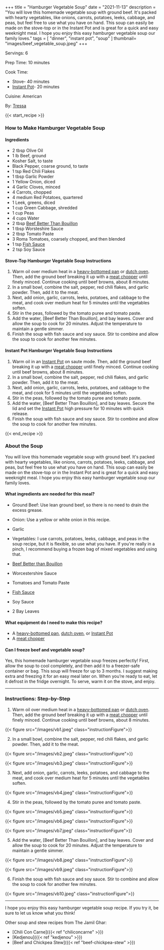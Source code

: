 +++
title = "Hamburger Vegetable Soup"
date = "2021-11-13"
description = "You will love this homemade vegetable soup with ground beef. It's packed with hearty vegetables, like onions, carrots, potatoes, leeks, cabbage, and peas, but feel free to use what you have on hand. This soup can easily be made on the stove-top or in the Instant Pot and is great for a quick and easy weeknight meal. I hope you enjoy this easy hamburger vegetable soup our family loves."
tags = [
    "dinner",
    "instant pot",
    "soup" 
]
thumbnail= "images/beef_vegetable_soup.jpeg"
+++

Servings: 6 <!--more-->

Prep Time: 10 minutes 

Cook Time:
* Stove- 40 minutes 
* [Instant Pot](https://amzn.to/3oosTap)- 20 minutes

Cuisine: American 

By: [Tressa](https://www.jamilghar.com/about/)

{{< start_recipe >}}

### How to Make Hamburger Vegetable Soup 

#### Ingredients 

* 2 tbsp Olive Oil 
* 1 lb Beef, ground 
* Kosher Salt, to taste 
* Black Pepper, coarse ground, to taste 
* 1 tsp Red Chili Flakes 
* 1 tbsp Garlic Powder 
* 1 Yellow Onion, diced 
* 4 Garlic Cloves, minced 
* 4 Carrots, chopped 
* 4 medium Red Potatoes, quartered 
* 1 Leek, greens, diced 
* 1 cup Green Cabbage, shredded 
* 1 cup Peas 
* 4 cups Water 
* 2 tbsp [Beef Better Than Bouillon](https://amzn.to/3Hbz6z0) 
* 1 tbsp Worsteshire Sauce 
* 2 tbsp Tomato Paste 
* 3 Roma Tomatoes, coarsely chopped, and then blended 
* 1 tsp [Fish Sauce](https://amzn.to/3opawlw)
* 2 tsp Soy Sauce 
  
#### Stove-Top Hamburger Vegetable Soup Instructions 

1. Warm oil over medium heat in a [heavy-bottomed pan](https://amzn.to/3HirFG8) or [dutch oven](https://amzn.to/3ol6U4e). Then, add the ground beef breaking it up with a [meat chopper](https://amzn.to/3HcA1zb) until finely minced. Continue cooking until beef browns, about 8 minutes.
2. In a small bowl, combine the salt, pepper, red chili flakes, and garlic powder. Then, add it to the meat. 
3. Next, add onion, garlic, carrots, leeks, potatoes, and cabbage to the meat, and cook over medium heat for 5 minutes until the vegetables soften. 
4. Stir in the peas, followed by the tomato puree and tomato paste. 
5. Add the water, [Beef Better Than Bouillon], and bay leaves. Cover and allow the soup to cook for 20 minutes. Adjust the temperature to maintain a gentle simmer. 
6. Finish the soup with fish sauce and soy sauce. Stir to combine and allow the soup to cook for another few minutes.

#### Instant Pot Hamburger Vegetable Soup Instructions 

1. Warm oil in an [Instant Pot](https://amzn.to/3oosTap) on saute mode. Then, add the ground beef breaking it up with a [meat chopper](https://amzn.to/3HcA1zb) until finely minced. Continue cooking until beef browns, about 8 minutes.
2. In a small bowl, combine the salt, pepper, red chili flakes, and garlic powder. Then, add it to the meat. 
3. Next, add onion, garlic, carrots, leeks, potatoes, and cabbage to the meat, and cook for 5 minutes until the vegetables soften. 
4. Stir in the peas, followed by the tomato puree and tomato paste. 
5. Add the water, [Beef Better Than Bouillon], and bay leaves. Secure the lid and set the [Instant Pot](https://amzn.to/3oosTap) high pressure for 10 minutes with quick release. 
6. Finish the soup with fish sauce and soy sauce. Stir to combine and allow the soup to cook for another few minutes.

{{< end_recipe >}}

### About the Soup 

You will love this homemade vegetable soup with ground beef. It's packed with hearty vegetables, like onions, carrots, potatoes, leeks, cabbage, and peas, but feel free to use what you have on hand. This soup can easily be made on the stove-top or in the Instant Pot and is great for a quick and easy weeknight meal. I hope you enjoy this easy hamburger vegetable soup our family loves.

#### What ingredients are needed for this meal?

* Ground Beef: Use lean ground beef, so there is no need to drain the excess grease.

* Onion: Use a yellow or white onion in this recipe. 

* Garlic 

* Vegetables: I use carrots, potatoes, leeks, cabbage, and peas in the soup recipe, but it is flexible, so use what you have. If you're really in a pinch, I recommend buying a frozen bag of mixed vegetables and using that. 

* [Beef Better than Bouillon](https://amzn.to/3Hbz6z0) 

* Worcestershire Sauce

* Tomatoes and Tomato Paste 

* [Fish Sauce](https://amzn.to/3opawlw)

* Soy Sauce 

* 2 Bay Leaves 

#### What equipment do I need to make this recipe?

* A [heavy-bottomed pan](https://amzn.to/3HirFG8), [dutch oven](https://amzn.to/3ol6U4e), or [Instant Pot](https://amzn.to/3oosTap)
* A [meat chopper](https://amzn.to/3HcA1zb)

#### Can I freeze beef and vegetable soup?

Yes, this homemade hamburger vegetable soup freezes perfectly! First, allow the soup to cool completely, and then add it to a freezer-safe container or bag. This soup will freeze for up to 3 months. I suggest making extra and freezing it for an easy meal later on. When you’re ready to eat, let it defrost in the fridge overnight. To serve, warm it on the stove, and enjoy.

---- 

### Instructions: Step-by-Step 

1. Warm oil over medium heat in a [heavy-bottomed pan](https://amzn.to/3HirFG8) or [dutch oven](https://amzn.to/3ol6U4e). Then, add the ground beef breaking it up with a [meat chopper](https://amzn.to/3HcA1zb) until finely minced. Continue cooking until beef browns, about 8 minutes.

{{< figure src="/images/vb1.jpeg" class="instructionFigure">}}

2. In a small bowl, combine the salt, pepper, red chili flakes, and garlic powder. Then, add it to the meat. 

{{< figure src="/images/vb2.jpeg" class="instructionFigure">}}

{{< figure src="/images/vb3.jpeg" class="instructionFigure">}}

3. Next, add onion, garlic, carrots, leeks, potatoes, and cabbage to the meat, and cook over medium heat for 5 minutes until the vegetables soften. 

{{< figure src="/images/vb4.jpeg" class="instructionFigure">}}

4. Stir in the peas, followed by the tomato puree and tomato paste. 

{{< figure src="/images/vb5.jpeg" class="instructionFigure">}}

{{< figure src="/images/vb6.jpeg" class="instructionFigure">}}

{{< figure src="/images/vb7.jpeg" class="instructionFigure">}}

5. Add the water, [Beef Better Than Bouillon], and bay leaves. Cover and allow the soup to cook for 20 minutes. Adjust the temperature to maintain a gentle simmer. 

{{< figure src="/images/vb8.jpeg" class="instructionFigure">}}

{{< figure src="/images/vb9.jpeg" class="instructionFigure">}}

6. Finish the soup with fish sauce and soy sauce. Stir to combine and allow the soup to cook for another few minutes.

{{< figure src="/images/vb10.jpeg" class="instructionFigure">}}

----

I hope you enjoy this easy hamburger vegetable soup recipe. If you try it, be sure to let us know what you think!

Other soup and stew recipes from The Jamil Ghar:

* [Chili Con Carne]({{< ref "chiliconcarne" >}})
* [Kedjenou]({{< ref "kedjenou" >}})
* [Beef and Chickpea Stew]({{< ref "beef-chickpea-stew" >}}) 
